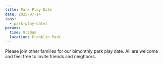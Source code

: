```yaml
---
title: Park Play Date
date: 2025-07-14
tags:
  - park-play-dates
params:
  time: 9:30am
  location: Franklin Park
---
```


Please join other families for our bimonthly park play date. All are welcome and feel free to invite friends and neighbors.
